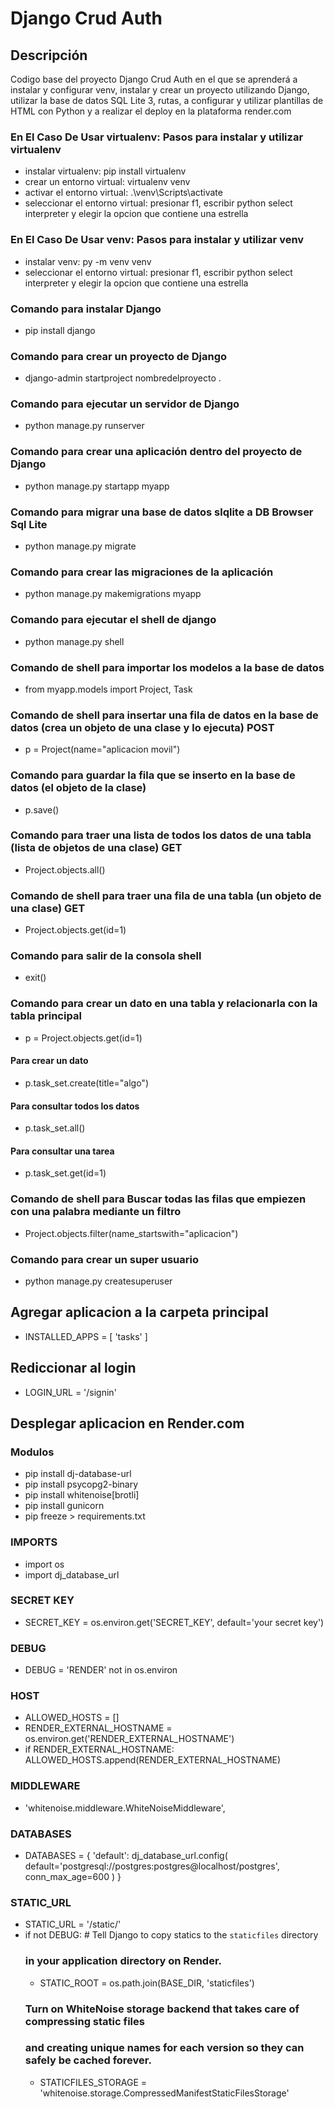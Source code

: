 # Django Crud Auth

## Descripción

Codigo base del proyecto Django Crud Auth en el que se aprenderá a instalar y configurar venv, instalar y crear un proyecto utilizando Django, utilizar la base de datos SQL Lite 3, rutas, a configurar y utilizar plantillas de HTML con Python y a realizar el deploy en la plataforma render.com

### En El Caso De Usar virtualenv: Pasos para instalar y utilizar virtualenv

- instalar virtualenv: pip install virtualenv
- crear un entorno virtual: virtualenv venv
- activar el entorno virtual: .\venv\Scripts\activate
- seleccionar el entorno virtual: presionar f1, escribir python select interpreter y elegir la opcion que contiene una estrella

### En El Caso De Usar venv: Pasos para instalar y utilizar venv

- instalar venv: py -m venv venv
- seleccionar el entorno virtual: presionar f1, escribir python select interpreter y elegir la opcion que contiene una estrella

### Comando para instalar Django

- pip install django

### Comando para crear un proyecto de Django

- django-admin startproject nombredelproyecto .

### Comando para ejecutar un servidor de Django

- python manage.py runserver

### Comando para crear una aplicación dentro del proyecto de Django

- python manage.py startapp myapp

### Comando para migrar una base de datos slqlite a DB Browser Sql Lite

- python manage.py migrate

### Comando para crear las migraciones de la aplicación

- python manage.py makemigrations myapp

### Comando para ejecutar el shell de django

- python manage.py shell

### Comando de shell para importar los modelos a la base de datos

- from myapp.models import Project, Task

### Comando de shell para insertar una fila de datos en la base de datos (crea un objeto de una clase y lo ejecuta) POST

- p = Project(name="aplicacion movil")

### Comando para guardar la fila que se inserto en la base de datos (el objeto de la clase)

- p.save()

### Comando para traer una lista de todos los datos de una tabla (lista de objetos de una clase) GET

- Project.objects.all()

### Comando de shell para traer una fila de una tabla (un objeto de una clase) GET

- Project.objects.get(id=1)

### Comando para salir de la consola shell

- exit()

### Comando para crear un dato en una tabla y relacionarla con la tabla principal

- p = Project.objects.get(id=1)

#### Para crear un dato

- p.task_set.create(title="algo")

#### Para consultar todos los datos

- p.task_set.all()

#### Para consultar una tarea

- p.task_set.get(id=1)

### Comando de shell para Buscar todas las filas que empiezen con una palabra mediante un filtro

- Project.objects.filter(name_startswith="aplicacion")

### Comando para crear un super usuario

- python manage.py createsuperuser

## Agregar aplicacion a la carpeta principal

- INSTALLED_APPS = [
  'tasks'
  ]

## Rediccionar al login

- LOGIN_URL = '/signin'

## Desplegar aplicacion en Render.com

### Modulos

- pip install dj-database-url
- pip install psycopg2-binary
- pip install whitenoise[brotli]
- pip install gunicorn
- pip freeze > requirements.txt

### IMPORTS

- import os
- import dj_database_url

### SECRET KEY

- SECRET_KEY = os.environ.get('SECRET_KEY', default='your secret key')

### DEBUG

- DEBUG = 'RENDER' not in os.environ

### HOST

- ALLOWED_HOSTS = []
- RENDER_EXTERNAL_HOSTNAME = os.environ.get('RENDER_EXTERNAL_HOSTNAME')
- if RENDER_EXTERNAL_HOSTNAME:
  ALLOWED_HOSTS.append(RENDER_EXTERNAL_HOSTNAME)

### MIDDLEWARE

- 'whitenoise.middleware.WhiteNoiseMiddleware',

### DATABASES

- DATABASES = {
  'default': dj_database_url.config(
  default='postgresql://postgres:postgres@localhost/postgres',
  conn_max_age=600
  )
  }

### STATIC_URL

- STATIC_URL = '/static/'
- if not DEBUG: # Tell Django to copy statics to the `staticfiles` directory
  ### in your application directory on Render.
  - STATIC_ROOT = os.path.join(BASE_DIR, 'staticfiles')
  ### Turn on WhiteNoise storage backend that takes care of compressing static files
  ### and creating unique names for each version so they can safely be cached forever.
  - STATICFILES_STORAGE = 'whitenoise.storage.CompressedManifestStaticFilesStorage'

